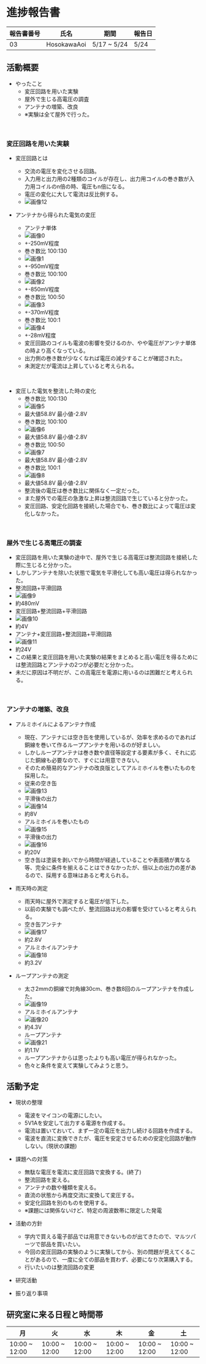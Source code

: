 # 進捗報告書

報告書番号 | 氏名   | 期間         | 報告日
----- | ---- | ---------- | ---
03    | HosokawaAoi | 5/17 ~ 5/24 | 5/24

## 活動概要

- やったこと
  - 変圧回路を用いた実験
  - 屋外で生じる高電圧の調査
  - アンテナの増築、改良
  - ※実験は全て屋外で行った。
<br />

### 変圧回路を用いた実験

- 変圧回路とは
  - 交流の電圧を変化させる回路。
  - 入力用と出力用の2種類のコイルが存在し、出力用コイルの巻き数が入力用コイルのn倍の時、電圧もn倍になる。
  - 電圧の変化に大して電流は反比例する。
  - ![画像12](画像/画像8/画像8_12.jpg)
 
- アンテナから得られた電気の変圧
  - アンテナ単体
  - ![画像0](画像/画像8/画像8_0.jpg)
  - +-250mV程度
  - 巻き数比 100:130
  - ![画像1](画像/画像8/画像8_1.jpg)
  - +-950mV程度
  - 巻き数比 100:100
  - ![画像2](画像/画像8/画像8_2.jpg)
  - +-850mV程度
  - 巻き数比 100:50
  - ![画像3](画像/画像8/画像8_3.jpg)
  - +-370mV程度
  - 巻き数比 100:1
  - ![画像4](画像/画像8/画像8_4.jpg)
  - +-28mV程度
  - 変圧回路のコイルも電波の影響を受けるのか、やや電圧がアンテナ単体の時より高くなっている。
  - 出力側の巻き数が少なくなれば電圧の減少することが確認された。
  - 未測定だが電流は上昇していると考えられる。
<br />

- 変圧した電気を整流した時の変化
  - 巻き数比 100:130
  - ![画像5](画像/画像8/画像8_5.jpg)
  - 最大値58.8V 最小値-2.8V
  - 巻き数比 100:100
  - ![画像6](画像/画像8/画像8_6.jpg)
  - 最大値58.8V 最小値-2.8V
  - 巻き数比 100:50
  - ![画像7](画像/画像8/画像8_7.jpg)
  - 最大値58.8V 最小値-2.8V
  - 巻き数比 100:1 
  - ![画像8](画像/画像8/画像8_8.jpg)
  - 最大値58.8V 最小値-2.8V
  - 整流後の電圧は巻き数比に関係なく一定だった。
  - また屋外での電圧の急激な上昇は整流回路で生じていると分かった。
  - 変圧回路、安定化回路を接続した場合でも、巻き数比によって電圧は変化しなかった。
<br />

### 屋外で生じる高電圧の調査
  - 変圧回路を用いた実験の途中で、屋外で生じる高電圧は整流回路を接続した際に生じると分かった。
  - しかしアンテナを除いた状態で電気を平滑化しても高い電圧は得られなかった。
  - 整流回路+平滑回路
  - ![画像9](画像/画像8/画像8_9.jpg)
  - 約480mV
  - 変圧回路+整流回路+平滑回路
  - ![画像10](画像/画像8/画像8_10.jpg)
  - 約4V
  - アンテナ+変圧回路+整流回路+平滑回路
  - ![画像11](画像/画像8/画像8_11.jpg)
  - 約24V
  - この結果と変圧回路を用いた実験の結果をまとめると高い電圧を得るためには整流回路とアンテナの2つが必要だと分かった。
  - 未だに原因は不明だが、この高電圧を電源に用いるのは困難だと考えられる。
<br />

### アンテナの増築、改良
- アルミホイルによるアンテナ作成
  - 現在、アンテナには空き缶を使用しているが、効率を求めるのであれば銅線を巻いて作るループアンテナを用いるのが好ましい。
  - しかしループアンテナは巻き数や直径等設定する要素が多く、それに応じた銅線も必要なので、すぐには用意できない。
  - そのため簡易的なアンテナの改良版としてアルミホイルを巻いたものを採用した。
  - 従来の空き缶
  - ![画像13](画像/画像8/画像8_13.jpg)
  - 平滑後の出力
  - ![画像14](画像/画像8/画像8_14.jpg)
  - 約8V
  - アルミホイルを巻いたもの
  - ![画像15](画像/画像8/画像8_15.jpg)
  - 平滑後の出力
  - ![画像16](画像/画像8/画像8_16.jpg)
  - 約20V
  - 空き缶は塗装を剥いでから時間が経過していることや表面積が異なる等、完全に条件を揃えることはできなかったが、倍以上の出力の差があるので、採用する意味はあると考えられる。
　
- 雨天時の測定
  - 雨天時に屋外で測定すると電圧が低下した。
  - 以前の実験でも調べたが、整流回路は光の影響を受けていると考えられる。
  - 空き缶アンテナ
  - ![画像17](画像/画像8/画像8_17.jpg)
  - 約2.8V
  - アルミホイルアンテナ
  - ![画像18](画像/画像8/画像8_18.jpg)
  - 約3.2V

- ループアンテナの測定 
  - 太さ2mmの銅線で対角線30cm、巻き数8回のループアンテナを作成した。
  - ![画像19](画像/画像8/画像8_19.jpg)
  - アルミホイルアンテナ
  - ![画像20](画像/画像8/画像8_20.jpg)
  - 約4.3V
  - ループアンテナ
  - ![画像21](画像/画像8/画像8_21.jpg)
  - 約1.1V
  - ループアンテナからは思ったよりも高い電圧が得られなかった。
  - 色々と条件を変えて実験してみようと思う。



## 活動予定
- 現状の整理
  - 電波をマイコンの電源にしたい。
  - 5V1Aを安定して出力する電源を作成する。
  - 電流は置いておいて、まず一定の電圧を出力し続ける回路を作成する。
  - 電波を直流に変換できたが、電圧を安定させるための安定化回路が動作しない。(現状の課題)

- 課題への対策
  - 無駄な電圧を電流に変圧回路で変換する。(終了)
  - 整流回路を変える。
  - アンテナの数や種類を変える。
  - 直流の状態から再度交流に変換して変圧する。
  - 安定化回路を別のものを使用する。
  - ※課題には関係ないけど、特定の周波数帯に限定した発電

- 活動の方針
  - 学内で買える電子部品では用意できないものが出てきたので、マルツパーツで部品を買いたい。
  - 今回の変圧回路の実験のように実験してから、別の問題が見えてくることがあるので、一度に全ての部品を買わず、必要になり次第購入する。
  - 行いたいのは整流回路の変更


- 研究活動 
- 振り返り事項


## 研究室に来る日程と時間帯

月             | 火             | 水             | 木             | 金             | 土
------------- | ------------- | ------------- | ------------- | ------------- | -------------
10:00 ~ 12:00 | 10:00 ~ 12:00 | 10:00 ~ 12:00 | 10:00 ~ 12:00 | 10:00 ~ 12:00 | 10:00 ~ 12:00

